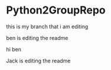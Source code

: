 # Python2GroupRepo

this is my branch that i am editing 


ben is editing the readme



hi ben


Jack is editing the readme

